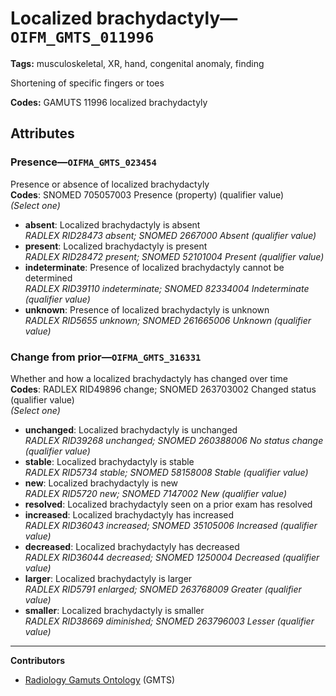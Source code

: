 # Localized brachydactyly—`OIFM_GMTS_011996`

**Tags:** musculoskeletal, XR, hand, congenital anomaly, finding

Shortening of specific fingers or toes

**Codes:** GAMUTS 11996 localized brachydactyly

## Attributes

### Presence—`OIFMA_GMTS_023454`

Presence or absence of localized brachydactyly  
**Codes**: SNOMED 705057003 Presence (property) (qualifier value)  
*(Select one)*

- **absent**: Localized brachydactyly is absent  
_RADLEX RID28473 absent; SNOMED 2667000 Absent (qualifier value)_
- **present**: Localized brachydactyly is present  
_RADLEX RID28472 present; SNOMED 52101004 Present (qualifier value)_
- **indeterminate**: Presence of localized brachydactyly cannot be determined  
_RADLEX RID39110 indeterminate; SNOMED 82334004 Indeterminate (qualifier value)_
- **unknown**: Presence of localized brachydactyly is unknown  
_RADLEX RID5655 unknown; SNOMED 261665006 Unknown (qualifier value)_

### Change from prior—`OIFMA_GMTS_316331`

Whether and how a localized brachydactyly has changed over time  
**Codes**: RADLEX RID49896 change; SNOMED 263703002 Changed status (qualifier value)  
*(Select one)*

- **unchanged**: Localized brachydactyly is unchanged  
_RADLEX RID39268 unchanged; SNOMED 260388006 No status change (qualifier value)_
- **stable**: Localized brachydactyly is stable  
_RADLEX RID5734 stable; SNOMED 58158008 Stable (qualifier value)_
- **new**: Localized brachydactyly is new  
_RADLEX RID5720 new; SNOMED 7147002 New (qualifier value)_
- **resolved**: Localized brachydactyly seen on a prior exam has resolved  
- **increased**: Localized brachydactyly has increased  
_RADLEX RID36043 increased; SNOMED 35105006 Increased (qualifier value)_
- **decreased**: Localized brachydactyly has decreased  
_RADLEX RID36044 decreased; SNOMED 1250004 Decreased (qualifier value)_
- **larger**: Localized brachydactyly is larger  
_RADLEX RID5791 enlarged; SNOMED 263768009 Greater (qualifier value)_
- **smaller**: Localized brachydactyly is smaller  
_RADLEX RID38669 diminished; SNOMED 263796003 Lesser (qualifier value)_

---

**Contributors**

- [Radiology Gamuts Ontology](https://gamuts.net/) (GMTS)